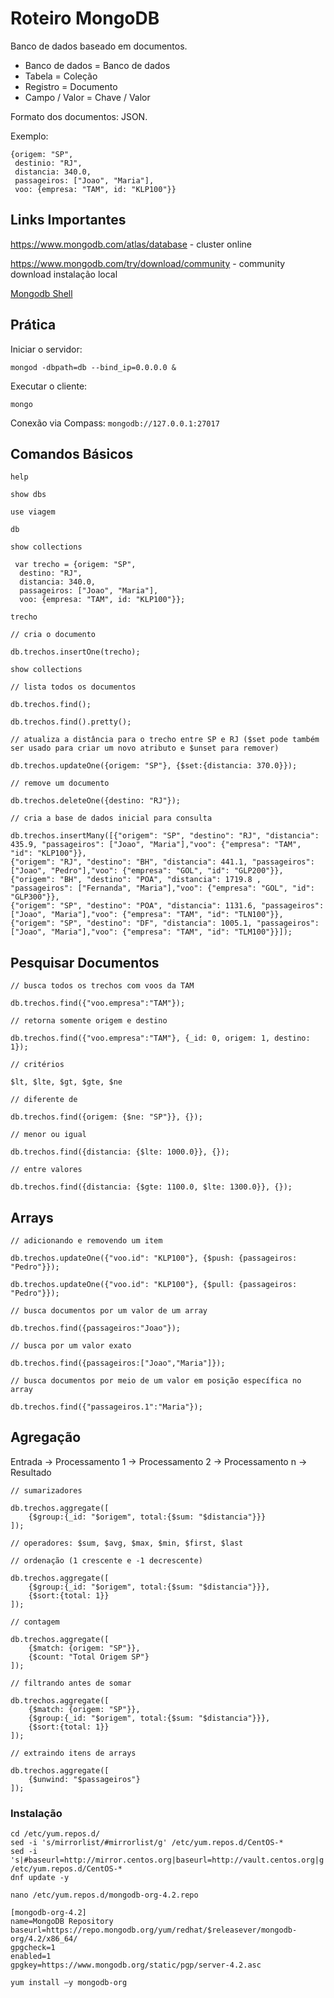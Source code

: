 # Roteiro MongoDB

Banco de dados baseado em documentos.

- Banco de dados = Banco de dados
- Tabela = Coleção
- Registro = Documento
- Campo / Valor = Chave / Valor

Formato dos documentos: JSON.

Exemplo:

```
{origem: "SP", 
 destinio: "RJ", 
 distancia: 340.0, 
 passageiros: ["Joao", "Maria"],
 voo: {empresa: "TAM", id: "KLP100"}}
```

## Links Importantes

https://www.mongodb.com/atlas/database - cluster online

https://www.mongodb.com/try/download/community - community download instalação local

[Mongodb Shell](https://www.mongodb.com/try/download/shell)

## Prática

Iniciar o servidor:

`mongod -dbpath=db --bind_ip=0.0.0.0 &`

Executar o cliente:

`mongo`

Conexão via Compass: `mongodb://127.0.0.1:27017`

## Comandos Básicos

```
help

show dbs

use viagem

db

show collections

 var trecho = {origem: "SP", 
  destino: "RJ", 
  distancia: 340.0, 
  passageiros: ["Joao", "Maria"],
  voo: {empresa: "TAM", id: "KLP100"}};
 
trecho

// cria o documento

db.trechos.insertOne(trecho);

show collections

// lista todos os documentos

db.trechos.find();

db.trechos.find().pretty();

// atualiza a distância para o trecho entre SP e RJ ($set pode também ser usado para criar um novo atributo e $unset para remover)

db.trechos.updateOne({origem: "SP"}, {$set:{distancia: 370.0}});

// remove um documento

db.trechos.deleteOne({destino: "RJ"});

// cria a base de dados inicial para consulta

db.trechos.insertMany([{"origem": "SP", "destino": "RJ", "distancia": 435.9, "passageiros": ["Joao", "Maria"],"voo": {"empresa": "TAM", "id": "KLP100"}},
{"origem": "RJ", "destino": "BH", "distancia": 441.1, "passageiros": ["Joao", "Pedro"],"voo": {"empresa": "GOL", "id": "GLP200"}},
{"origem": "BH", "destino": "POA", "distancia": 1719.8 , "passageiros": ["Fernanda", "Maria"],"voo": {"empresa": "GOL", "id": "GLP300"}},
{"origem": "SP", "destino": "POA", "distancia": 1131.6, "passageiros": ["Joao", "Maria"],"voo": {"empresa": "TAM", "id": "TLN100"}},
{"origem": "SP", "destino": "DF", "distancia": 1005.1, "passageiros": ["Joao", "Maria"],"voo": {"empresa": "TAM", "id": "TLM100"}}]);

```

## Pesquisar Documentos

```
// busca todos os trechos com voos da TAM

db.trechos.find({"voo.empresa":"TAM"});

// retorna somente origem e destino

db.trechos.find({"voo.empresa":"TAM"}, {_id: 0, origem: 1, destino: 1});

// critérios

$lt, $lte, $gt, $gte, $ne 

// diferente de

db.trechos.find({origem: {$ne: "SP"}}, {});

// menor ou igual

db.trechos.find({distancia: {$lte: 1000.0}}, {});

// entre valores

db.trechos.find({distancia: {$gte: 1100.0, $lte: 1300.0}}, {});

```

## Arrays

```
// adicionando e removendo um item

db.trechos.updateOne({"voo.id": "KLP100"}, {$push: {passageiros: "Pedro"}});

db.trechos.updateOne({"voo.id": "KLP100"}, {$pull: {passageiros: "Pedro"}});

// busca documentos por um valor de um array

db.trechos.find({passageiros:"Joao"});

// busca por um valor exato

db.trechos.find({passageiros:["Joao","Maria"]});

// busca documentos por meio de um valor em posição específica no array

db.trechos.find({"passageiros.1":"Maria"});

```

## Agregação

Entrada -> Processamento 1 -> Processamento 2 -> Processamento n -> Resultado

```
// sumarizadores

db.trechos.aggregate([
	{$group:{_id: "$origem", total:{$sum: "$distancia"}}}
]);

// operadores: $sum, $avg, $max, $min, $first, $last

// ordenação (1 crescente e -1 decrescente)

db.trechos.aggregate([
	{$group:{_id: "$origem", total:{$sum: "$distancia"}}},
 	{$sort:{total: 1}}
]);

// contagem

db.trechos.aggregate([
	{$match: {origem: "SP"}},
	{$count: "Total Origem SP"}
]);

// filtrando antes de somar

db.trechos.aggregate([
	{$match: {origem: "SP"}},
 	{$group:{_id: "$origem", total:{$sum: "$distancia"}}},
 	{$sort:{total: 1}}
]);

// extraindo itens de arrays

db.trechos.aggregate([
	{$unwind: "$passageiros"}
]);

```

### Instalação

```
cd /etc/yum.repos.d/
sed -i 's/mirrorlist/#mirrorlist/g' /etc/yum.repos.d/CentOS-*
sed -i 's|#baseurl=http://mirror.centos.org|baseurl=http://vault.centos.org|g' /etc/yum.repos.d/CentOS-*
dnf update -y

nano /etc/yum.repos.d/mongodb-org-4.2.repo

[mongodb-org-4.2]
name=MongoDB Repository
baseurl=https://repo.mongodb.org/yum/redhat/$releasever/mongodb-org/4.2/x86_64/
gpgcheck=1
enabled=1
gpgkey=https://www.mongodb.org/static/pgp/server-4.2.asc

yum install –y mongodb-org

```



